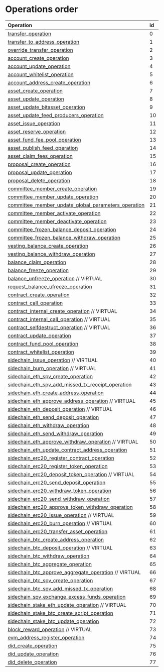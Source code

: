 # Operations order

| Operation | id |
| :--- | :--- |
|[transfer_operation](asset-transfer.md#transfer_operation)|0|
|[transfer_to_address_operation](asset-transfer.md#transfer_to_address_operation)|1|
|[override_transfer_operation](asset-transfer.md#override_transfer_operation)|2|
|[account_create_operation](account-management.md#account_create_operation)|3|
|[account_update_operation](account-management.md#account_update_operation)|4|
|[account_whitelist_operation](account-management.md#account_whitelist_operation)|5|
|[account_address_create_operation](account-management.md#account_address_create_operation)|6|
|[asset_create_operation](asset-management.md#asset_create_operation)|7|
|[asset_update_operation](asset-management.md#asset_update_operation)|8|
|[asset_update_bitasset_operation](asset-management.md#asset_update_bitasset_operation)|9|
|[asset_update_feed_producers_operation](asset-management.md#asset_update_feed_producers_operation)|10|
|[asset_issue_operation](asset-management.md#asset_issue_operation)|11|
|[asset_reserve_operation](asset-management.md#asset_reserve_operation)|12|
|[asset_fund_fee_pool_operation](asset-management.md#asset_fund_fee_pool_operation)|13|
|[asset_publish_feed_operation](asset-management.md#asset_publish_feed_operation)|14|
|[asset_claim_fees_operation](asset-management.md#asset_claim_fees_operation)|15|
|[proposal_create_operation](proposals.md#proposal_create_operation)|16|
|[proposal_update_operation](proposals.md#proposal_update_operation) |17|
|[proposal_delete_operation](proposals.md#proposal_delete_operation)|18|
|[committee_member_create_operation](committee-member.md#committee_member_create_operation)|19|
|[committee_member_update_operation](committee-member.md#committee_member_update_operation)|20|
|[committee_member_update_global_parameters_operation](committee-member.md#committee_member_update_global_parameters_operation)|21|
|[committee_member_activate_operation](committee-member.md#committee_member_activate_operation)|22|
|[committee_member_deactivate_operation](committee-member.md#committee_member_deactivate_operation)|23|
|[committee_frozen_balance_deposit_operation](committee-member.md#committee_frozen_balance_deposit_operation)|24|
|[committee_frozen_balance_withdraw_operation](committee-member.md#committee_frozen_balance_withdraw_operation)|25|
|[vesting_balance_create_operation](vesting-balances.md#vesting_balance_create_operation)|26|
|[vesting_balance_withdraw_operation](vesting-balances.md#vesting_balance_withdraw_operation)|27|
|[balance_claim_operation](balance-object.md#balance_claim_operation)|28|
|[balance_freeze_operation](balance-object.md#balance_freeze_operation)|29|
|[balance_unfreeze_operation](balance-object.md#balance_unfreeze_operation) // VIRTUAL|30|
|[request_balance_ufreeze_operation](balance-object.md#request_balance_unfreeze_operation) |31|
|[contract_create_operation](contracts.md#contract_create_operation)|32|
|[contract_call_operation](contracts.md#contract_call_operation)|33|
|[contract_internal_create_operation](contracts.md#contract_internal_create_operation) // VIRTUAL|34|
|[contract_internal_call_operation](contracts.md#contract_internal_call_operation) // VIRTUAL|35|
|[contract_selfdestruct_operation](contracts.md#contract_selfdestruct_operation) // VIRTUAL|36|
|[contract_update_operation](contracts.md#contract_update_operation)|37|
|[contract_fund_pool_operation](contracts.md#contract_fund_pool_operation)|38|
|[contract_whitelist_operation](contracts.md#contract_whitelist_operation)|39|
|[sidechain_issue_operation](sidechain.md#sidechain_issue_operation) // VIRTUAL|40|
|[sidechain_burn_operation](sidechain.md#sidechain_burn_operation) // VIRTUAL|41|
|[sidechain_eth_spv_create_operation](sidechain.md#sidechain_eth_spv_create_operation)|42|
|[sidechain_eth_spv_add_missed_tx_receipt_operation](sidechain.md#sidechain_eth_spv_add_missed_tx_receipt_operation)|43|
|[sidechain_eth_create_address_operation](sidechain.md#sidechain_eth_create_address_operation)|44|
|[sidechain_eth_approve_address_operation](sidechain.md#sidechain_eth_approve_address_operation) // VIRTUAL|45|
|[sidechain_eth_deposit_operation](sidechain.md#sidechain_eth_deposit_operation) // VIRTUAL|46|
|[sidechain_eth_send_deposit_operation](sidechain.md#sidechain_eth_send_deposit_operation)|47|
|[sidechain_eth_withdraw_operation](sidechain.md#sidechain_eth_withdraw_operation)|48|
|[sidechain_eth_send_withdraw_operation](sidechain.md#sidechain_eth_send_withdraw_operation)|49|
|[sidechain_eth_approve_withdraw_operation](sidechain.md#sidechain_eth_approve_withdraw_operation) // VIRTUAL|50|
|[sidechain_eth_update_contract_address_operation](sidechain.md#sidechain_eth_update_contract_address_operation)|51|
|[sidechain_erc20_register_contract_operation](sidechain.md#sidechain_erc20_register_contract_operation)|52|
|[sidechain_erc20_register_token_operation](sidechain.md#sidechain_erc20_register_token_operation)|53|
|[sidechain_erc20_deposit_token_operation](sidechain.md#sidechain_erc20_deposit_token_operation) // VIRTUAL|54|
|[sidechain_erc20_send_deposit_operation](sidechain.md#sidechain_erc20_send_deposit_operation)|55|
|[sidechain_erc20_withdraw_token_operation](sidechain.md#sidechain_erc20_withdraw_token_operation)|56|
|[sidechain_erc20_send_withdraw_operation](sidechain.md#sidechain_erc20_send_withdraw_operation)|57|
|[sidechain_erc20_approve_token_withdraw_operation](sidechain.md#sidechain_erc20_approve_token_withdraw_operation)|58|
|[sidechain_erc20_issue_operation](sidechain.md#sidechain_erc20_issue_operation) // VIRTUAL|59|
|[sidechain_erc20_burn_operation](sidechain.md#sidechain_erc20_burn_operation) // VIRTUAL|60|
|[sidechain_erc20_transfer_asset_operation](sidechain.md#sidechain_erc20_transfer_asset_operation)|61|
|[sidechain_btc_create_address_operation](sidechain.md#sidechain_btc_create_address_operation)|62|
|[sidechain_btc_deposit_operation](sidechain.md#sidechain_btc_deposit_operation) // VIRTUAL|63|
|[sidechain_btc_withdraw_operation](sidechain.md#sidechain_btc_withdraw_operation)|64|
|[sidechain_btc_aggregate_operation](sidechain.md#sidechain_btc_aggregate_operation)|65|
|[sidechain_btc_approve_aggregate_operation](sidechain.md#sidechain_btc_approve_aggregate_operation) // VIRTUAL|66|
|[sidechain_btc_spv_create_operation](sidechain.md#sidechain_btc_spv_create_operation)|67|
|[sidechain_btc_spv_add_missed_tx_operation](sidechain.md#sidechain_btc_spv_add_missed_tx_operation)|68|
|[sidechain_spv_exchange_excess_funds_operation](sidechain.md#sidechain_spv_exchange_excess_funds_operation)|69|
|[sidechain_stake_eth_update_operation](sidechain.md#sidechain_stake_eth_update_operation) // VIRTUAL|70|
|[sidechain_stake_btc_create_script_operation](sidechain.md#sidechain_stake_btc_create_script_operation)|71|
|[sidechain_stake_btc_update_operation](sidechain.md#sidechain_stake_btc_update_operation)|72|
|[block_reward_operation](block-reward.md#block_reward_operation) // VIRTUAL|73|
|[evm_address_register_operation](account-management.md#evm_address_register_operation)|74|
|[did_create_operation](did.md#did_create_operation)|75|
|[did_update_operation](did.md#did_update_operation)|76|
|[did_delete_operation](did.md#did_delete_operation)|77|

